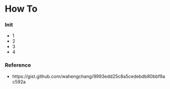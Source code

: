 <h1>How To</h1>

<h3>Init</h3>
<ul>
    <li>
     1
    </li>
    <li>
       2
    </li>
    <li>
     3
    </li>
    <li>
      4
    </li>
</ul>

<h3>Reference</h3>

<ul>
    <li>
       https://gist.github.com/wahengchang/9993edd25c8a5cedebdb80bbf9ac592a
    </li>
</ul>